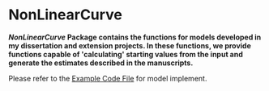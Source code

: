 # NonLinearCurve

***NonLinearCurve* Package contains the functions for models developed in my dissertation and extension projects.  In these functions, we provide functions capable of 'calculating' starting values from the input and generate the estimates described in the manuscripts.**

Please refer to the [Example Code File](https://github.com/Veronica0206/NonLinearCurve/blob/main/Test.R) for model implement. 

